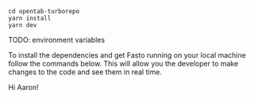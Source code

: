 ```
cd opentab-turborepo
yarn install
yarn dev
```

TODO: environment variables

To install the dependencies and get Fasto running on your local machine follow the commands below. This will allow you the developer to make changes to the code and see them in real time.

Hi Aaron!
